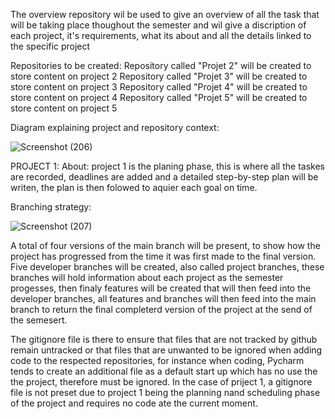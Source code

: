 The overview repository wil be used to give an overview of all the task that will be taking place thoughout the semester and wil give a discription of each project, it's requirements, what its about and all the details linked to the specific project


Repositories to be created:
    Repository called "Projet 2" will be created to store content on project 2 
    Repository called "Projet 3" will be created to store content on project 3 
    Repository called "Projet 4" will be created to store content on project 4 
    Repository called "Projet 5" will be created to store content on project 5 

Diagram explaining project and repository context:

![Screenshot (206)](https://github.com/denzel123ohyes/CMPG-323-Overview-34978720-/assets/112159975/bc94c985-8fd2-4e1d-a583-f8a3c14270a9)

PROJECT 1:
About: project 1 is the planing phase, this is where all the taskes are recorded, deadlines are added and a detailed step-by-step plan will be writen, the plan is then     folowed to aquier each goal on time.

Branching strategy: 

![Screenshot (207)](https://github.com/denzel123ohyes/CMPG-323-Overview-34978720-/assets/112159975/c535ae1d-057e-4f88-bff8-863f7eff30f4)

A total of four versions of the main branch will be present, to show how the project has progressed from the time it was first made to the final version. Five developer branches will be created, also called project branches, these branches will hold information about each project as the semester progesses, then finaly features will be created that will then feed into the developer branches, all features and branches will then feed into the main branch to return the final completerd version of the project at the send of the semesert.

The gitignore file is there to ensure that files that are not tracked by github remain untracked or that files that are unwanted to be ignored when adding code to the respected repositories, for instance when coding, Pycharm tends to create an additional file as a default start up which has no use the the project, therefore must be ignored. In the case of priject 1, a gitignore file is not preset due to project 1 being the planning nand scheduling phase of the project and requires no code ate the current moment.



    

    
  
